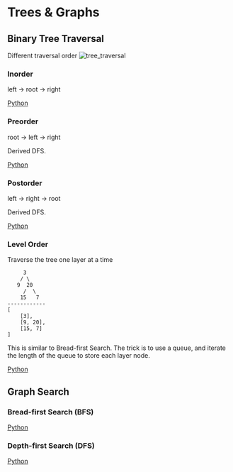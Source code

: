 # Trees & Graphs

## Binary Tree Traversal

Different traversal order
![tree_traversal](https://leetcode.com/problems/validate-binary-search-tree/Figures/145_transverse.png)

### Inorder
left -> root -> right

[Python](./algorithms/python/BinaryTreeInorderTraversal/BinaryTreeInorderTraversal.py)

### Preorder
root -> left -> right

Derived DFS.

[Python](./algorithms/python/BinaryTreePreorderTraversal/BinaryTreePreorderTraversal.py)

### Postorder
left -> right -> root

Derived DFS.

[Python](./algorithms/python/BinaryTreePostorderTraversal/BinaryTreePostorderTraversal.py)

### Level Order
Traverse the tree one layer at a time
```
     3
    / \
   9  20
     /  \
    15   7
------------
[
    [3],
    [9, 20],
    [15, 7]
]
```
This is similar to Bread-first Search. The trick is to use a queue, and iterate the length of the queue to store each layer node.

[Python](./algorithms/python/BinaryTreeLevelOrderTraversal/BinaryTreeLevelOrderTraversal.py)

## Graph Search

### Bread-first Search (BFS)

[Python](./BFS.py)

### Depth-first Search (DFS)

[Python](./DFS.py)